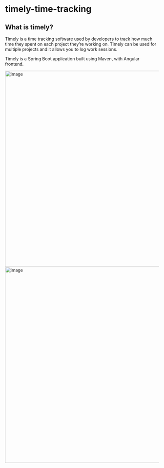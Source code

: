 # timely-time-tracking
## What is timely?
Timely is a time tracking software used by developers to track how much time they spent on
each project they’re working on. Timely can be used for multiple projects and it allows you to
log work sessions.

Timely is a Spring Boot application built using Maven, with Angular frontend.

<img width="640" alt="image" src="https://user-images.githubusercontent.com/80581909/196061122-959aa220-7c3d-4e93-8b75-5e0c4ab6ad67.png">
<img width="640" alt="image" src="https://user-images.githubusercontent.com/80581909/196061163-3bc9f492-ed35-4770-be98-4cebf0879030.png">
